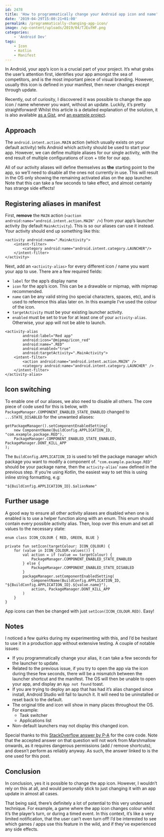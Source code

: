 ```yaml
---
id: 2478
title: 'How to programmatically change your Android app icon and name'
date: '2019-04-29T15:00:21+01:00'
permalink: /programmatically-changing-app-icon/
image: /wp-content/uploads/2019/04/TJEufHF.png
categories:
    - 'Android Dev'
tags:
    - Icon
    - Kotlin
    - Manifest
---
```


In Android, your app’s icon is a crucial part of your project. It’s what grabs the user’s attention first, identifies your app amongst the sea of competitors, and is the most important piece of visual branding. However, usually this icon is defined in your manifest, then never changes except through update.

Recently, out of curiosity, I discovered it was possible to change the app icon / name whenever you want, without an update. Luckily, it’s pretty straightforward! Whilst this article is a detailed explanation of the solution, it is also available [as a Gist](https://gist.github.com/JakeSteam/5efffeee23097d8141a69e3c74649a2f), and [an example project](https://github.com/JakeSteam/DynamicIconChanging).

## Approach

The `android.intent.action.MAIN` action (which usually exists on your default activity) tells Android which activity should be used to start your app. However, we can define multiple aliases for our single activity, with the end result of multiple configurations of icon + title for our app.

All of our activity aliases will define themselves as **the** starting point to the app, so we’ll need to disable all the ones not currently in use. This will result in the OS only showing the remaining activated alias on the app launcher. Note that this can take a few seconds to take effect, and almost certainly has strange side effects!

## Registering aliases in manifest

First, **remove** the `MAIN` action (`<action android:name="android.intent.action.MAIN" />`) from your app’s launcher activity (by default `MainActivity`). This is so our aliases can use it instead. Your activity should end up something like this:

```
<activity android:name=".MainActivity">
    <intent-filter>
        <category android:name="android.intent.category.LAUNCHER"/>
    </intent-filter>
</activity>
```

Next, add an `<activity-alias>` for every different icon / name you want your app to use. There are a few required fields:

- `label` for the app’s display name
- `icon` for the app’s icon. This can be a drawable or mipmap, with mipmap recommended.
- `name` can be any valid string (no special characters, spaces, etc), and is used to reference this alias later on. In this example I’ve used the colour of the icon.
- `targetActivity` must be your existing launcher activity.
- `enabled` must be set to true for at least one of your `activity-alias`. Otherwise, your app will not be able to launch.

```
<activity-alias
        android:label="Red app"
        android:icon="@mipmap/icon_red"
        android:name=".RED"
        android:enabled="true"
        android:targetActivity=".MainActivity">
    <intent-filter>
        <action android:name="android.intent.action.MAIN" />
        <category android:name="android.intent.category.LAUNCHER" />
    </intent-filter>
</activity-alias>
```

## Icon switching

To enable one of our aliases, we also need to disable all others. The core piece of code used for this is below, with `PackageManager.COMPONENT_ENABLED_STATE_ENABLED` changed to `...STATE_DISABLED` for the unwanted aliases:

```
getPackageManager().setComponentEnabledSetting(
    new ComponentName(BuildConfig.APPLICATION_ID, "com.example.package.RED"), 
    PackageManager.COMPONENT_ENABLED_STATE_ENABLED, PackageManager.DONT_KILL_APP
);
```

The `BuildConfig.APPLICATION_ID` is used to tell the package manager which package you want to modify a component of. `"com.example.package.RED"` should be your package name, then the `activity-alias`‘ `name` defined in the previous step. If you’re using Kotlin, the easiest way to set this is using inline string formatting, e.g:

```
"${BuildConfig.APPLICATION_ID}.$aliasName"
```

## Further usage

A good way to ensure all other activity aliases are disabled when one is enabled is to use a helper function along with an enum. This enum should contain every possible activity alias. Then, loop over this enum and set all values to the necessary state:

```
enum class ICON_COLOUR { RED, GREEN, BLUE }

private fun setIcon(targetColour: ICON_COLOUR) {
    for (value in ICON_COLOUR.values()) {
        val action = if (value == targetColour) {
            PackageManager.COMPONENT_ENABLED_STATE_ENABLED
        } else {
            PackageManager.COMPONENT_ENABLED_STATE_DISABLED
        }
        packageManager.setComponentEnabledSetting(
            ComponentName(BuildConfig.APPLICATION_ID, "${BuildConfig.APPLICATION_ID}.${value.name}"),
            action, PackageManager.DONT_KILL_APP
        )
    }
}
```

App icons can then be changed with just `setIcon(ICON_COLOUR.RED)`. Easy!

## Notes

I noticed a few quirks during my experimenting with this, and I’d be hesitant to use it in a production app without extensive testing. A couple of notable issues:

- If you programmatically change your alias, it can take a few seconds for the launcher to update.
- Related to the previous issue, if you try to open the app via the icon during these few seconds, there will be a mismatch between the launcher shortcut and the manifest. The OS will then be unable to open your app, and display an `App not found` toast.
- If you are trying to deploy an app that has had it’s alias changed since install, Android Studio will fail to launch it. It will need to be uninstalled or reset back to the default.
- The original title and icon will show in many places throughout the OS. For example: 
    - Task switcher
    - Applications list
- Non-default launchers may not display this changed icon.

Special thanks to this [StackOverflow answer by P-A](https://stackoverflow.com/a/15249542/608312) for the core code. Note that the accepted answer on that question will not work from Marshmallow onwards, as it requires dangerous permissions (add / remove shortcuts), and doesn’t perform as reliably anyway. As such, the answer linked to is the one used for this post.

## Conclusion

In conclusion, yes it is possible to change the app icon. However, I wouldn’t rely on this at all, and would personally stick to just changing it with an app update in almost all cases.

That being said, there’s definitely a lot of potential to this very underused technique. For example, a game where the app icon changes colour whilst it’s the player’s turn, or during a timed event. In this context, it’s like a very limited notification, that the user can’t even turn off! I’d be interested to see which games / apps use this feature in the wild, and if they’ve experienced any side effects.